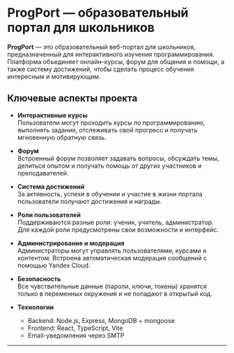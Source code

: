 # ProgPort — образовательный портал для школьников

**ProgPort** — это образовательный веб-портал для школьников, предназначенный для интерактивного изучения программирования. Платформа объединяет онлайн-курсы, форум для общения и помощи, а также систему достижений, чтобы сделать процесс обучения интересным и мотивирующим.

## Ключевые аспекты проекта

- **Интерактивные курсы**  
  Пользователи могут проходить курсы по программированию, выполнять задания, отслеживать свой прогресс и получать мгновенную обратную связь.

- **Форум**  
  Встроенный форум позволяет задавать вопросы, обсуждать темы, делиться опытом и получать помощь от других участников и преподавателей.

- **Система достижений**  
  За активность, успехи в обучении и участие в жизни портала пользователи получают достижения и награды.

- **Роли пользователей**  
  Поддерживаются разные роли: ученик, учитель, администратор. Для каждой роли предусмотрены свои возможности и интерфейс.

- **Администрирование и модерация**  
  Администраторы могут управлять пользователями, курсами и контентом. Встроена автоматическая модерация сообщений с помощью Yandex Cloud.

- **Безопасность**  
  Все чувствительные данные (пароли, ключи, токены) хранятся только в переменных окружения и не попадают в открытый код.

- **Технологии**  
  - Backend: Node.js, Express, MongoDB + mongoose 
  - Frontend: React, TypeScript, Vite  
  - Email-уведомления через SMTP


---

